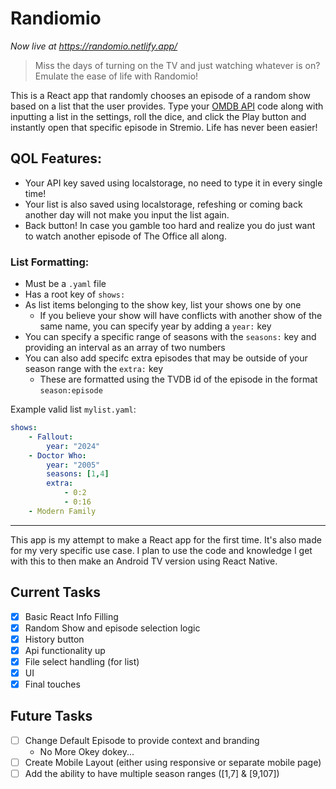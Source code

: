 # Randiomio
*Now live at https://randomio.netlify.app/*

> Miss the days of turning on the TV and just watching whatever is on? Emulate the ease of life with Randomio!

This is a React app that randomly chooses an episode of a random show based on a list that the user provides. Type your [OMDB API](https://www.omdbapi.com/) code along with inputting a list in the settings, roll the dice, and click the Play button and instantly open that specific episode in Stremio. Life has never been easier!

## QOL Features:
- Your API key saved using localstorage, no need to type it in every single time!
- Your list is also saved using localstorage, refeshing or coming back another day will not make you input the list again.
- Back button! In case you gamble too hard and realize you do just want to watch another episode of The Office all along.



### List Formatting:
- Must be a `.yaml` file
- Has a root key of `shows:`
- As list items belonging to the show key, list your shows one by one
  - If you believe your show will have conflicts with another show of the same name, you can specify year by adding a `year:` key
- You can specify a specific range of seasons with the `seasons:` key and providing an interval as an array of two numbers
- You can also add specifc extra episodes that may be outside of your season range with the `extra:` key
  - These are formatted using the TVDB id of the episode in the format `season:episode`

Example valid list `mylist.yaml`:

``` yaml
shows:
    - Fallout:
        year: "2024"
    - Doctor Who:
        year: "2005"
        seasons: [1,4]
        extra:
            - 0:2
            - 0:16
    - Modern Family
```

---

This app is my attempt to make a React app for the first time. It's also made for my very specific use case. I plan to use the code and knowledge I get with this to then make an Android TV version using React Native.

## Current Tasks
- [x] Basic React Info Filling
- [x] Random Show and episode selection logic
- [x] History button
- [x] Api functionality up
- [x] File select handling (for list)
- [x] UI
- [x] Final touches

## Future Tasks
- [ ] Change Default Episode to provide context and branding
  - No More Okey dokey...
- [ ] Create Mobile Layout (either using responsive or separate mobile page)
- [ ] Add the ability to have multiple season ranges (\[1,7\] & \[9,107])

